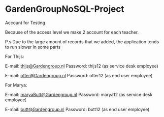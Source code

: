 # GardenGroupNoSQL-Project
Account for Testing

Because of the access level we make 2 account for each teacher.

P.s Due to the large amount of records that we added, the application tends to run slower in some parts

For Thijs:

E-mail: thijs@Gardengroup.nl   Password: thijs12    (as service desk employee)

E-mail: otter@Gardengroup.nl   Password: otter12    (as end user employee)


For Marya:

E-mail: maryaButt@Gardengroup.nl   Password: marya12    (as service desk employee)

E-mail: butt@Gardengroup.nl  Password: butt12    (as end user employee)
